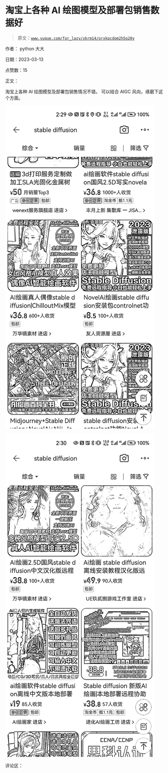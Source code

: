 # 淘宝上各种 AI 绘图模型及部署包销售数据好

> 原文：[`www.yuque.com/for_lazy/xkrm14/orxkpcdom2h5o20y`](https://www.yuque.com/for_lazy/xkrm14/orxkpcdom2h5o20y)

作者： python 大大

日期：2023-03-13

点赞数：15

正文：

淘宝上各种 AI 绘图模型及部署包销售情况不错。 可以结合 AIGC 风向，琢磨下这个方面。

![](img/70db9f101b01aeec6106890c6ab15588.png)  

![](img/e305333ba5a1c36d841a6fc2c30850d1.png)  

评论区：

